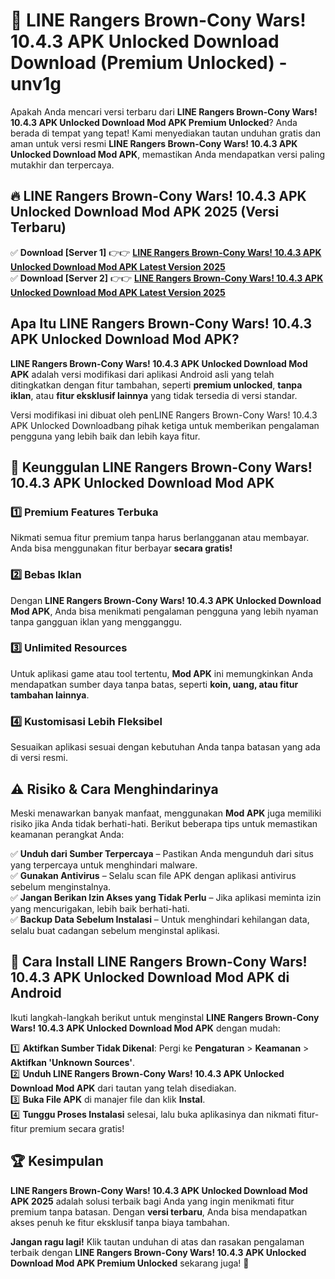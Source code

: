 # 🎯 LINE Rangers Brown-Cony Wars! 10.4.3 APK Unlocked Download  Download (Premium Unlocked) -  unv1g

Apakah Anda mencari versi terbaru dari **LINE Rangers Brown-Cony Wars! 10.4.3 APK Unlocked Download Mod APK Premium Unlocked**? Anda berada di tempat yang tepat! Kami menyediakan tautan unduhan gratis dan aman untuk versi resmi **LINE Rangers Brown-Cony Wars! 10.4.3 APK Unlocked Download Mod APK**, memastikan Anda mendapatkan versi paling mutakhir dan terpercaya.

## 🔥 LINE Rangers Brown-Cony Wars! 10.4.3 APK Unlocked Download Mod APK 2025 (Versi Terbaru)

✅ **Download [Server 1]** 👉👉 [**LINE Rangers Brown-Cony Wars! 10.4.3 APK Unlocked Download Mod APK Latest Version 2025**](https://momento.my/?title=LINE_Rangers_Brown-Cony_Wars!_10.4.3_APK_Unlocked_Download)  
✅ **Download [Server 2]** 👉👉 [**LINE Rangers Brown-Cony Wars! 10.4.3 APK Unlocked Download Mod APK Latest Version 2025**](https://momento.my/?title=LINE_Rangers_Brown-Cony_Wars!_10.4.3_APK_Unlocked_Download)  

## Apa Itu LINE Rangers Brown-Cony Wars! 10.4.3 APK Unlocked Download Mod APK?

**LINE Rangers Brown-Cony Wars! 10.4.3 APK Unlocked Download Mod APK** adalah versi modifikasi dari aplikasi Android asli yang telah ditingkatkan dengan fitur tambahan, seperti **premium unlocked**, **tanpa iklan**, atau **fitur eksklusif lainnya** yang tidak tersedia di versi standar.

Versi modifikasi ini dibuat oleh penLINE Rangers Brown-Cony Wars! 10.4.3 APK Unlocked Downloadbang pihak ketiga untuk memberikan pengalaman pengguna yang lebih baik dan lebih kaya fitur.

## 🎯 Keunggulan LINE Rangers Brown-Cony Wars! 10.4.3 APK Unlocked Download Mod APK

### 1️⃣ Premium Features Terbuka
Nikmati semua fitur premium tanpa harus berlangganan atau membayar. Anda bisa menggunakan fitur berbayar **secara gratis!**

### 2️⃣ Bebas Iklan
Dengan **LINE Rangers Brown-Cony Wars! 10.4.3 APK Unlocked Download Mod APK**, Anda bisa menikmati pengalaman pengguna yang lebih nyaman tanpa gangguan iklan yang mengganggu.

### 3️⃣ Unlimited Resources
Untuk aplikasi game atau tool tertentu, **Mod APK** ini memungkinkan Anda mendapatkan sumber daya tanpa batas, seperti **koin, uang, atau fitur tambahan lainnya**.

### 4️⃣ Kustomisasi Lebih Fleksibel
Sesuaikan aplikasi sesuai dengan kebutuhan Anda tanpa batasan yang ada di versi resmi.

## ⚠️ Risiko & Cara Menghindarinya

Meski menawarkan banyak manfaat, menggunakan **Mod APK** juga memiliki risiko jika Anda tidak berhati-hati. Berikut beberapa tips untuk memastikan keamanan perangkat Anda:

✅ **Unduh dari Sumber Terpercaya** – Pastikan Anda mengunduh dari situs yang terpercaya untuk menghindari malware.  
✅ **Gunakan Antivirus** – Selalu scan file APK dengan aplikasi antivirus sebelum menginstalnya.  
✅ **Jangan Berikan Izin Akses yang Tidak Perlu** – Jika aplikasi meminta izin yang mencurigakan, lebih baik berhati-hati.  
✅ **Backup Data Sebelum Instalasi** – Untuk menghindari kehilangan data, selalu buat cadangan sebelum menginstal aplikasi.

## 📌 Cara Install LINE Rangers Brown-Cony Wars! 10.4.3 APK Unlocked Download Mod APK di Android

Ikuti langkah-langkah berikut untuk menginstal **LINE Rangers Brown-Cony Wars! 10.4.3 APK Unlocked Download Mod APK** dengan mudah:

1️⃣ **Aktifkan Sumber Tidak Dikenal**: Pergi ke **Pengaturan** > **Keamanan** > **Aktifkan 'Unknown Sources'**.  
2️⃣ **Unduh LINE Rangers Brown-Cony Wars! 10.4.3 APK Unlocked Download Mod APK** dari tautan yang telah disediakan.  
3️⃣ **Buka File APK** di manajer file dan klik **Instal**.  
4️⃣ **Tunggu Proses Instalasi** selesai, lalu buka aplikasinya dan nikmati fitur-fitur premium secara gratis!

## 🏆 Kesimpulan

**LINE Rangers Brown-Cony Wars! 10.4.3 APK Unlocked Download Mod APK 2025** adalah solusi terbaik bagi Anda yang ingin menikmati fitur premium tanpa batasan. Dengan **versi terbaru**, Anda bisa mendapatkan akses penuh ke fitur eksklusif tanpa biaya tambahan.

**Jangan ragu lagi!** Klik tautan unduhan di atas dan rasakan pengalaman terbaik dengan **LINE Rangers Brown-Cony Wars! 10.4.3 APK Unlocked Download Mod APK Premium Unlocked** sekarang juga! 🚀

